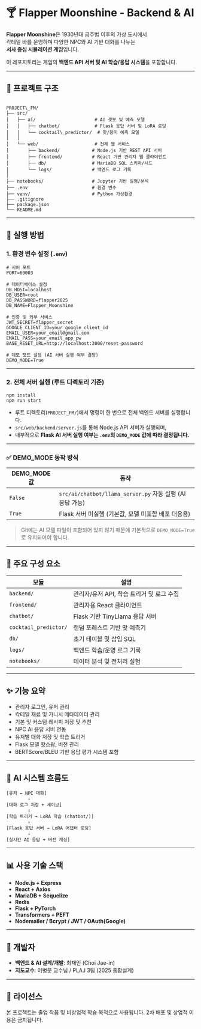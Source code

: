 # 🍸 Flapper Moonshine - Backend & AI

**Flapper Moonshine**은 1930년대 금주법 이후의 가상 도시에서  
칵테일 바를 운영하며 다양한 NPC와 AI 기반 대화를 나누는  
**서사 중심 시뮬레이션 게임**입니다.

이 레포지토리는 게임의 **백엔드 API 서버 및 AI 학습/응답 시스템**을 포함합니다.

---

## 📁 프로젝트 구조

```

PROJECT\_FM/
├── src/
│   ├── ai/                      # AI 챗봇 및 예측 모델
│   │   ├── chatbot/             # Flask 응답 서버 및 LoRA 로딩
│   │   └── cocktail\_predictor/  # 맛/풍미 예측 모델
│   │
│   └── web/                     # 전체 웹 서비스
│       ├── backend/            # Node.js 기반 REST API 서버
│       ├── frontend/           # React 기반 관리자 웹 클라이언트
│       ├── db/                 # MariaDB SQL 스키마/시드
│       └── logs/               # 백엔드 로그 기록
│
├── notebooks/                  # Jupyter 기반 실험/분석
├── .env                        # 환경 변수
├── venv/                       # Python 가상환경
├── .gitignore
├── package.json
└── README.md

````

---

## 🚀 실행 방법

### 1. 환경 변수 설정 (`.env`)

```
# 서버 포트
PORT=60003

# 데이터베이스 설정
DB_HOST=localhost
DB_USER=root
DB_PASSWORD=flapper2025
DB_NAME=Flapper_Moonshine

# 인증 및 외부 서비스
JWT_SECRET=flapper_secret
GOOGLE_CLIENT_ID=your_google_client_id
EMAIL_USER=your_email@gmail.com
EMAIL_PASS=your_email_app_pw
BASE_RESET_URL=http://localhost:3000/reset-password

# 데모 모드 설정 (AI 서버 실행 여부 결정)
DEMO_MODE=True
```

---

### 2. 전체 서버 실행 (루트 디렉토리 기준)

```
npm install
npm run start
```

* 루트 디렉토리(`PROJECT_FM/`)에서 명령어 한 번으로 전체 백엔드 서버를 실행합니다.
* `src/web/backend/server.js`를 통해 Node.js API 서버가 실행되며,
* 내부적으로 **Flask AI 서버 실행 여부는 `.env`의 `DEMO_MODE` 값에 따라 결정됩니다.**

---

### ✅ DEMO\_MODE 동작 방식

| DEMO\_MODE 값 | 동작                                                |
| ------------ | ------------------------------------------------- |
| `False`      | `src/ai/chatbot/llama_server.py` 자동 실행 (AI 응답 가능) |
| `True`       | Flask 서버 미실행 (기본값, 모델 미포함 배포 대응용)                 |

> Git에는 AI 모델 파일이 포함되어 있지 않기 때문에 기본적으로 `DEMO_MODE=True`로 유지되어야 합니다.

---

## 🧠 주요 구성 요소

| 모듈                    | 설명                         |
| --------------------- | -------------------------- |
| `backend/`            | 관리자/유저 API, 학습 트리거 및 로그 수집 |
| `frontend/`           | 관리자용 React 클라이언트           |
| `chatbot/`            | Flask 기반 TinyLlama 응답 서버   |
| `cocktail_predictor/` | 랜덤 포레스트 기반 맛 예측기           |
| `db/`                 | 초기 테이블 및 삽입 SQL            |
| `logs/`               | 백엔드 학습/운영 로그 기록            |
| `notebooks/`          | 데이터 분석 및 전처리 실험            |

---

## ✨ 기능 요약

* 관리자 로그인, 유저 관리
* 칵테일 재료 및 가니시 메타데이터 관리
* 기본 및 커스텀 레시피 저장 및 추천
* NPC AI 응답 서버 연동
* 유저별 대화 저장 및 학습 트리거
* Flask 모델 핫스왑, 버전 관리
* BERTScore/BLEU 기반 응답 평가 시스템 포함

---

## 🧠 AI 시스템 흐름도

```
[유저 ↔ NPC 대화]
        ↓
[대화 로그 저장 + 세이브]
        ↓
[학습 트리거 → LoRA 학습 (chatbot/)]
        ↓
[Flask 응답 서버 → LoRA 어댑터 로딩]
        ↓
[실시간 AI 응답 + 버전 캐싱]
```

---

## 📊 사용 기술 스택

* **Node.js + Express**
* **React + Axios**
* **MariaDB + Sequelize**
* **Redis**
* **Flask + PyTorch**
* **Transformers + PEFT**
* **Nodemailer / Bcrypt / JWT / OAuth(Google)**

---

## 👤 개발자

* **백엔드 & AI 설계/개발**: 최재인 (Choi Jae-in)
* **지도교수**: 이병문 교수님 / PLA.I 3팀 (2025 종합설계)

---

## 📄 라이선스

본 프로젝트는 졸업 작품 및 비상업적 학습 목적으로 사용됩니다.
2차 배포 및 상업적 이용은 금지됩니다.